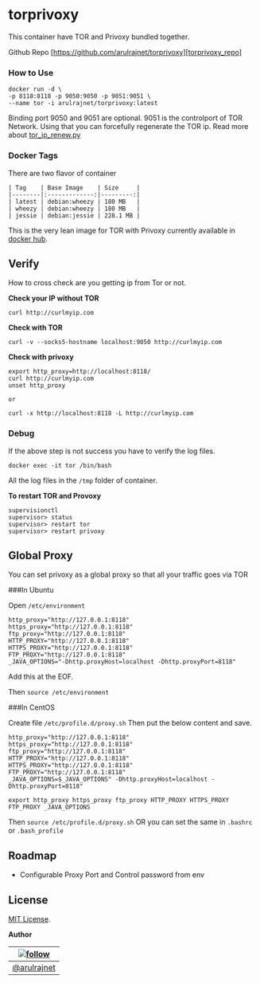torprivoxy
==========
This container have TOR and Privoxy bundled together.

Github Repo [https://github.com/arulrajnet/torprivoxy][torprivoxy_repo]

### How to Use

```
docker run -d \
-p 8118:8118 -p 9050:9050 -p 9051:9051 \
--name tor -i arulrajnet/torprivoxy:latest
```

Binding port 9050 and 9051 are optional. 9051 is the controlport of TOR Network. Using that you can forcefully regenerate the TOR ip. Read more about [tor_ip_renew.py][tor_ip_renew] 

### Docker Tags

There are two flavor of container 

```
| Tag    | Base Image    | Size     |
|--------|:-------------:|---------:|
| latest | debian:wheezy | 180 MB   |
| wheezy | debian:wheezy | 180 MB   |
| jessie | debian:jessie | 228.1 MB |
```

This is the very lean image for TOR with Privoxy currently available in [docker hub][docker_hub].

Verify
------

How to cross check are you getting ip from Tor or not.

__Check your IP without TOR__

```
curl http://curlmyip.com
```

__Check with TOR__

```
curl -v --socks5-hostname localhost:9050 http://curlmyip.com
```


__Check with privoxy__

```
export http_proxy=http://localhost:8118/
curl http://curlmyip.com
unset http_proxy

or

curl -x http://localhost:8118 -L http://curlmyip.com
```


### Debug

If the above step is not success you have to verify the log files.

```
docker exec -it tor /bin/bash
```

All the log files in the `/tmp` folder of container. 

**To restart TOR and Provoxy**

```
supervisionctl
supervisor> status
supervisor> restart tor
supervisor> restart privoxy
```

Global Proxy
------------

You can set privoxy as a global proxy so that all your traffic goes via TOR

###In Ubuntu

Open `/etc/environment`

```
http_proxy="http://127.0.0.1:8118"
https_proxy="http://127.0.0.1:8118"
ftp_proxy="http://127.0.0.1:8118"
HTTP_PROXY="http://127.0.0.1:8118"
HTTPS_PROXY="http://127.0.0.1:8118"
FTP_PROXY="http://127.0.0.1:8118"
_JAVA_OPTIONS="-Dhttp.proxyHost=localhost -Dhttp.proxyPort=8118"
```

Add this at the EOF.

Then `source /etc/environment`

###In CentOS

Create file `/etc/profile.d/proxy.sh` Then put the below content and save.

```
http_proxy="http://127.0.0.1:8118"
https_proxy="http://127.0.0.1:8118"
ftp_proxy="http://127.0.0.1:8118"
HTTP_PROXY="http://127.0.0.1:8118"
HTTPS_PROXY="http://127.0.0.1:8118"
FTP_PROXY="http://127.0.0.1:8118"
_JAVA_OPTIONS=$_JAVA_OPTIONS" -Dhttp.proxyHost=localhost -Dhttp.proxyPort=8118"

export http_proxy https_proxy ftp_proxy HTTP_PROXY HTTPS_PROXY FTP_PROXY _JAVA_OPTIONS
```

Then `source /etc/profile.d/proxy.sh` OR you can set the same in `.bashrc` or `.bash_profile`

Roadmap
-------

* Configurable Proxy Port and Control password from env

License
-------

[MIT License][mit_license]. 


**Author**

| [![follow][avatar]][twitterhandle] |
|---|
| [@arulrajnet][twitterhandle] |


[twitterhandle]: https://twitter.com/arulrajnet "Follow @arulrajnet on Twitter"
[avatar]: https://avatars0.githubusercontent.com/u/834529?s=70
[mit_license]: https://raw.githubusercontent.com/arulrajnet/torprivoxy/master/LICENSE
[torprivoxy_repo]:https://github.com/arulrajnet/torprivoxy
[docker_hub]: https://registry.hub.docker.com/u/arulrajnet/torprivoxy
[PyTorCtl]: https://github.com/aaronsw/pytorctl
[tor_ip_renew]: https://gist.github.com/arulrajnet/9df385cdb70d8a945686